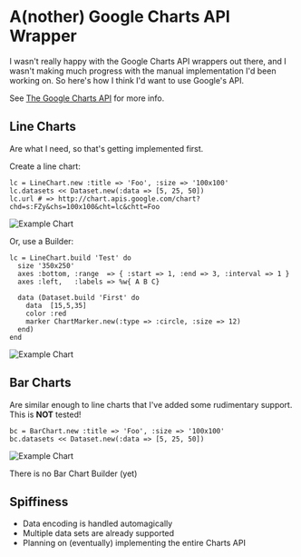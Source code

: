 A(nother) Google Charts API Wrapper
===================================

I wasn't really happy with the Google Charts API wrappers out there, and I wasn't making much progress
with the manual implementation I'd been working on. So here's how I think I'd want to use Google's API.

See [The Google Charts API](http://code.google.com/apis/chart/ "The Google Charts API") for more info.

Line Charts
-----------

Are what I need, so that's getting implemented first.

Create a line chart:

    lc = LineChart.new :title => 'Foo', :size => '100x100'
    lc.datasets << Dataset.new(:data => [5, 25, 50])
    lc.url # => http://chart.apis.google.com/chart?chd=s:FZy&chs=100x100&cht=lc&chtt=Foo

![Example Chart](http://chart.apis.google.com/chart?chd=s:FZy&chs=100x100&cht=lc&chtt=Foo "Simple Line Chart")

Or, use a Builder:

    lc = LineChart.build 'Test' do
      size '350x250'
      axes :bottom, :range  => { :start => 1, :end => 3, :interval => 1 }
      axes :left,   :labels => %w{ A B C}

      data (Dataset.build 'First' do
        data  [15,5,35]
        color :red
        marker ChartMarker.new(:type => :circle, :size => 12)
      end)
    end

![Example Chart](http://chart.apis.google.com/chart?chd=s:PFj&chs=350x250&cht=lc&chxt=x,y&chxl=1:|A|B|C&chxr=0,1,3,1&chco=FF0000&chdl=First&chm=o,FF0000,0,-1,12&chtt=Test "Example with Axis Labels")

Bar Charts
----------

Are similar enough to line charts that I've added some rudimentary support. This is **NOT** tested!

    bc = BarChart.new :title => 'Foo', :size => '100x100'
    bc.datasets << Dataset.new(:data => [5, 25, 50])

![Example Chart](http://chart.apis.google.com/chart?chd=s:FZy&chs=100x100&cht=bvg&chtt=Foo "Example Bar Chart")

There is no Bar Chart Builder (yet)

Spiffiness
----------

* Data encoding is handled automagically
* Multiple data sets are already supported
* Planning on (eventually) implementing the entire Charts API
